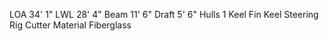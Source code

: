 LOA	34' 1"
LWL	28' 4"
Beam	11' 6"
Draft	5' 6"
Hulls	1
Keel	Fin Keel
Steering	
Rig	Cutter
Material	Fiberglass
